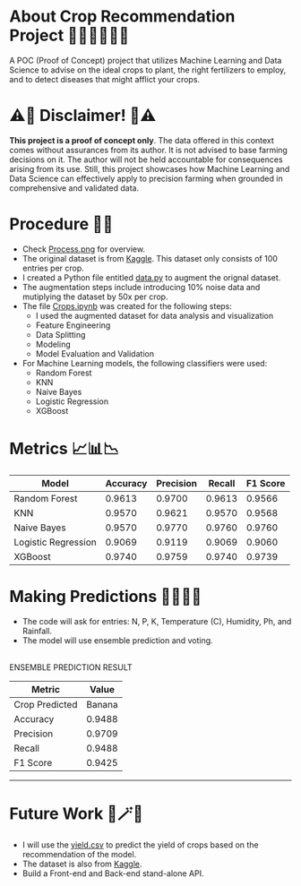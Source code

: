 # About Crop Recommendation Project 🌾🌽🥔🍇🍌🍎 

A POC (Proof of Concept) project that utilizes Machine Learning and Data Science to advise on the ideal crops to plant, the right fertilizers to employ, and to detect diseases that might afflict your crops.

# ⚠️🛑 Disclaimer! 🛑⚠️

**This project is a proof of concept only**. The data offered in this context comes without assurances from its author. It is not advised to base farming decisions on it. The author will not be held accountable for consequences arising from its use. Still, this project showcases how Machine Learning and Data Science can effectively apply to precision farming when grounded in comprehensive and validated data.

# Procedure 📖📖

- Check [Process.png](Process.png) for overview.
- The original dataset is from [Kaggle](https://www.kaggle.com/code/atharvaingle/what-crop-to-grow/input). This dataset only consists of 100 entries per crop.
- I created a Python file entitled [data.py](https://github.com/qasmendoza/crop-recommendation/blob/main/Data.py) to augment the orignal dataset.
- The augmentation steps include introducing 10% noise data and mutiplying the dataset by 50x per crop.
- The file [Crops.ipynb](https://github.com/qasmendoza/crop-recommendation/blob/main/Crops.ipynb) was created for the following steps:
  -  I used the augmented dataset for data analysis and visualization
  -  Feature Engineering
  -  Data Splitting
  -  Modeling
  -  Model Evaluation and Validation
- For Machine Learning models, the following classifiers were used:
  - Random Forest
  - KNN
  - Naive Bayes
  - Logistic Regression
  - XGBoost

# Metrics 📈📊📉

| Model                | Accuracy | Precision | Recall | F1 Score |
|----------------------|----------|-----------|--------|----------|
| Random Forest        | 0.9613   | 0.9700    | 0.9613 | 0.9566   |
| KNN                  | 0.9570   | 0.9621    | 0.9570 | 0.9568   |
| Naive Bayes          | 0.9570   | 0.9770    | 0.9760 | 0.9760   |
| Logistic Regression  | 0.9069   | 0.9119    | 0.9069 | 0.9060   |
| XGBoost              | 0.9740   | 0.9759    | 0.9740 | 0.9739   |

# Making Predictions 🔮🧙🏽✨
- The code will ask for entries: N, P, K, Temperature (C), Humidity, Ph, and Rainfall.
- The model will use ensemble prediction and voting.
  

<br>
ENSEMBLE PREDICTION RESULT      

| Metric           | Value           |
|------------------|-----------------|
| Crop Predicted   | Banana          |
| Accuracy         | 0.9488          |
| Precision        | 0.9709          |
| Recall           | 0.9488          |
| F1 Score         | 0.9425          |
--------------------------------------

# Future Work 🧿🪄🧪

- I will use the [yield.csv](https://github.com/qasmendoza/crop-recommendation/blob/main/yield.csv) to predict the yield of crops based on the recommendation of the model.
- The dataset is also from [Kaggle](https://www.kaggle.com/datasets/patelris/crop-yield-prediction-dataset).
- Build a Front-end and Back-end stand-alone API. 





